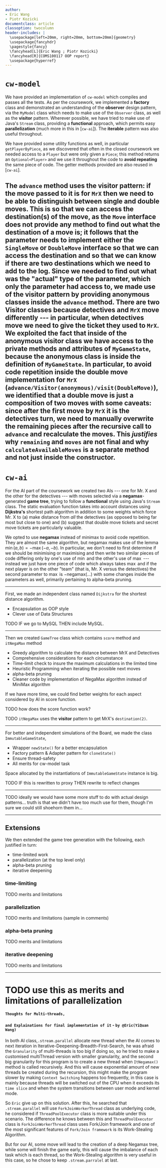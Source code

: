 ```yaml
---
author:
- Eric Wang
- Piotr Kozicki
documentclass: article
classoption: twocolumn
header-includes: |
  \usepackage[left=20mm, right=20mm, bottom=20mm]{geometry}
  \usepackage{fancyhdr}
  \pagestyle{fancy}
  \fancyhead[L]{Eric Wang ; Piotr Kozicki}
  \fancyhead[R]{COMS100117 OOP report}
  \usepackage{hyperref}
---
```


<!---
document compilation: requires [pandoc](https://pandoc.org/)
% pandoc new-report.md -o report.pdf
--->

# `cw-model`

<!---
TODO highlight keywords and signposts (e.g. names of design patterns,
"justifies"... the parts of the report that we should get particular attention)
using italics (_text_) and bold (**text**).
--->

We have provided an implementation of `cw-model` which compiles and passes all
the tests. As per the coursework, we implemented a **factory** class and
demonstrated an understanding of the **observer** design pattern, via the
`MyModel` class which needs to make use of the `Observer` class, as well as the
**visitor** pattern. Wherever possible, we have tried to make use of Java's
`Stream` class, providing a **functional** approach, which permits easy
**parallelization** (much more in this in [`cw-ai`]). The **iterable** pattern
was also useful throughout.

We have provided some utility functions as well, in particular
`getPlayerByPiece`, as we discovered that often in the closed coursework we
needed access to a `Player` but were only given a `Piece`; this method returns
an `Optional<Player>` and we use it throughout the code to **avoid repeating**
the same piece of code. The getter methods provided are also reused in
[`cw-ai`].

The `advance` method uses the **visitor pattern**: if the move passed to it is
for `MrX` then we need to be able to distinguish between single and double
moves. This is so that we can access the destination(s) of the move, as the
`Move` interface does not provide any method to find out what the destination of
a move is; it follows that the parameter needs to implement either the
`SingleMove` or `DoubleMove` interface so that we can access the destination and
so that we can know if there are two destinations which we need to add to the
log. Since we needed to find out what was the "actual" type of the parameter,
which only the parameter had access to, we made use of the visitor pattern by
providing **anonymous classes** inside the `advance` method. There are two
Visitor classes because detectives and `MrX` move differently --- in particular,
when detectives move we need to give the ticket they used to `MrX`. We exploited
the fact that inside of the anonymous visitor class we have access to the
private methods and attributes of `MyGameState`, because the anonymous class is
inside the definition of `MyGameState`. In particular, to avoid code repetition
inside the double move implementation for `MrX`
(`advance/Visitor(anonymous)/visit(DoubleMove)`), we identified that a double
move is just a **composition** of two moves with some caveats: since after the
first move by `MrX` it is the detectives turn, we need to manually overwrite the
remaining pieces after the recursive call to `advance` and recalculate the
moves. This _justifies_ why `remaining` and `moves` are not final and why
`calculateAvailableMoves` is a separate method and not just inside the
constructor.
---

# `cw-ai`

For the AI part of the coursework we created two AIs --- one for Mr. X and the
other for the detectives --- with moves selected via a **negamax**-generated
**game tree**, trying to follow a **functional** style using Java's `Stream`
class. The static evaluation function takes into account distances using
**Dijkstra's** shortest path algorithm in addition to some weights which force
Mr. X to (a) make distance from _all_ the detectives (as opposed to being far
most but close to one) and (b) suggest that double move tickets and secret move
tickets are particularly valuable.

We opted to use **negamax** instead of minimax to avoid code repetition. They
are almost the same algorithm, but negamax makes use of the lemma $\min (a, b)
= - \max (-a, -b)$. In particular, we don't need to first determine if we should
be minimising or maximising and then write two similar pieces of code differing
only by one's use of $\min$ and the other's use of $\max$ --- instead we just
have one piece of code which always takes $\max$ and if the next player is on
the other "team" (that is, Mr. X versus the detectives) the second parameter to
$\max$ is $-\text{negamax}(...)$ with some changes inside the parameters as
well, primarily pertaining to alpha-beta pruning.

<!---
TODO:
Eric:
- scoring - how is it implemented? why? what are the drawbacks?
  (hint: just walk through every step of the scoring function, things like
  moving detectives away from each other, the mapping and logarithm, bonus for
  having secret tickets, etc. limitation: the coefficients are BS).
  
Piotr:
- iterative deepening
- alpha beta

DetectivesAI: prediction for MrXAI location? worth writing about?
--->

---

First, we made an independent class named `Dijkstra` for the shortest distance algorithm.

- Encapsulation as OOP style
- Clever use of Data Structures

TODO IF we go to MySQL THEN include MySQL.

---

Then we created `GameTree` class which contains `score` method and `itNegaMax` method

- Greedy algorithm to calculate the distance between MrX and Detectives
- Comprehensive considerations for each circumstance
- Time-limit check to insure the maximum calculations in the limited time
- Heuristic Programming when iterating the possible next moves 
- alpha-beta pruning
- Cleaner code by implementation of NegaMax algorithm instead of MiniMax algorithm

If we have more time, we could find better weights for each aspect considered by
AI in score function.

TODO how does the score function work?

TODO `itNegaMax` uses the **visitor** pattern to get MrX's `destination(2)`.

---

For better and independent simulations of the Board, we made the class `ImmutableGameState`,

- Wrapper `newState()` for a better encapsulation
- Factory pattern & Adapter pattern for `cloneState()`
- Ensure thread-safety
- All merits for cw-model task

Space allocated by the instantiations of `ImmutableGameState` instance is big.

TODO IF this is rewritten to proxy THEN rewrite to reflect changes

---

TODO ideally we would have some more stuff to do with actual design patterns...
truth is that we didn't have too much use for them, though I'm sure we could
still shoehorn them in...

---

## Extensions

We then extended the game tree generation with the following, each justified in
turn:

- time-limited work
- parallelization (at the top level only)
- alpha-beta pruning
- iterative deepening

### time-limiting

<!--- ERIC --->

TODO merits and limitations

### parallelization

TODO merits and limitations (sample in comments)

<!-- The main advantage of using the `Stream` class (as mentioned also in -->
<!-- [`cw-model`]) is that it makes **parallelization** trivial to accomplish. We use -->
<!-- the method `Stream::parallel` throughout the code, particularly at the top-level -->
<!-- (that is, in the classes `MrXAI` and `DetectivesAI`) so that we can calculate -->
<!-- the scores of moves in parallel and so determine much faster which move is the -->
<!-- best. As well as `Stream::parallel` wrapping the `ForkJoinPool` class, so we do -->
<!-- not have to manage threads manually, we also benefited from the **functional** -->
<!-- style which streams encourage as it meant we did not have to manage any shared -->
<!-- memory which would have introduced overhead in the form of mutual exclusion and -->
<!-- locks. We also opted not to use parallelization _inside_ of the game tree as CPU -->
<!-- usage was already high so using more parallelization would likely have only -->
<!-- introduced more overhead in switching between threads. -->

### alpha-beta pruning

TODO merits and limitations

### iterative deepening

TODO merits and limitations


---
# TODO use this as merits and limitations of parallelization
#### `Thoughts for Multi-threads,`
#### `and Explainations for final implementation of it` - `by @Eric(YiQuan Wang)`
In both AI class,`.stream.parallel` allocate new thread when the AI comes to next
iteration in Iterative-Deepening-Breadth-First-Search, he was afraid
the `Granularity` of multi-threads is too big if doing so, so he tried
to make a customised multiThread version with smaller granularity, and the second
big granularity for this program is to create a new thread when `ItNegamax()`
method is called recursively. And this will cause exponential amount of new
threads be created during the recursion, this might make the program slower
by making `Context Switching` happens too frequently, in this case is mainly
because threads will be switched out of the CPU when it exceeds its `time
slice` and when the system transitions between user mode and kernel mode.

So `Eric` give up on this solution. After this, he searched that `.stream.parallel`
will use `ForkJoinWorkerThread` class as underlying code, he considered if
`ThreadPoolExecutor` class is more suitable under this scenario. The
difference he knows between this and `ThreadPoolExecutor` class is
`ForkJoinWorkerThread` class uses Fork/Join framework and one of the most
significant features of `Fork/Join framework` is its Work-Stealing Algorithm.

But for our AI, some move will lead to the creation of a deep Negamax tree,
while some will finish the game early, this will cause the imbalance of each task
which is each thread, so the Work-Stealing algorithm is very useful in this
case, so he chose to keep `.stream.parralel` at last.